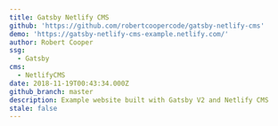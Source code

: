 ```yaml
---
title: Gatsby Netlify CMS
github: 'https://github.com/robertcoopercode/gatsby-netlify-cms'
demo: 'https://gatsby-netlify-cms-example.netlify.com/'
author: Robert Cooper
ssg:
  - Gatsby
cms:
  - NetlifyCMS
date: 2018-11-19T00:43:34.000Z
github_branch: master
description: Example website built with Gatsby V2 and Netlify CMS
stale: false
---
```

